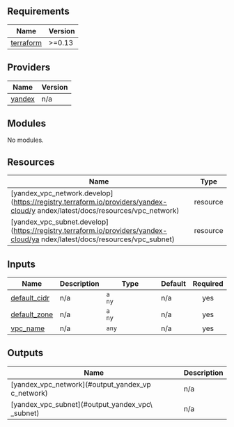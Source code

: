 ## Requirements

| Name | Version |
|------|---------|
| <a name="requirement_terraform"></a> [terraform](#requirement\_terraform) | >=0.13                                                                                                                     |

## Providers

| Name | Version |
|------|---------|
| <a name="provider_yandex"></a> [yandex](#provider\_yandex) | n/a |

## Modules

No modules.

## Resources

| Name | Type |
|------|------|
| [yandex_vpc_network.develop](https://registry.terraform.io/providers/yandex-cloud/y                                                                                                                    andex/latest/docs/resources/vpc_network) | resource |
| [yandex_vpc_subnet.develop](https://registry.terraform.io/providers/yandex-cloud/ya                                                                                                                    ndex/latest/docs/resources/vpc_subnet) | resource |

## Inputs

| Name | Description | Type | Default | Required |
|------|-------------|------|---------|:--------:|
| <a name="input_default_cidr"></a> [default\_cidr](#input\_default\_cidr) | n/a | `a                                                                                                                    ny` | n/a | yes |
| <a name="input_default_zone"></a> [default\_zone](#input\_default\_zone) | n/a | `a                                                                                                                    ny` | n/a | yes |
| <a name="input_vpc_name"></a> [vpc\_name](#input\_vpc\_name) | n/a | `any` | n/a |                                                                                                                     yes |

## Outputs

| Name | Description |
|------|-------------|
| <a name="output_yandex_vpc_network"></a> [yandex\_vpc\_network](#output\_yandex\_vp                                                                                                                    c\_network) | n/a |
| <a name="output_yandex_vpc_subnet"></a> [yandex\_vpc\_subnet](#output\_yandex\_vpc\                                                                                                                    _subnet) | n/a |
